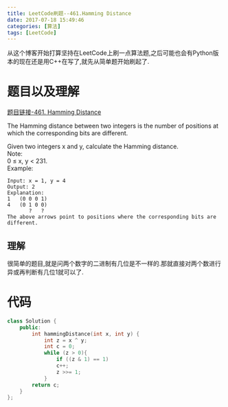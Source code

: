 ```yaml
---
title: LeetCode刷题--461.Hamming Distance
date: 2017-07-18 15:49:46
categories: [算法]
tags: [LeetCode]
---
```

从这个博客开始打算坚持在LeetCode上刷一点算法题,之后可能也会有Python版本的现在还是用C++在写了,就先从简单题开始刷起了.

[](#题目以及理解 "题目以及理解")题目以及理解
==========================

[题目链接-461\. Hamming Distance](https://leetcode.com/problems/hamming-distance/#/description)

The Hamming distance between two integers is the number of positions at which the corresponding bits are different.

Given two integers x and y, calculate the Hamming distance.  
Note:  
0 ≤ x, y < 231.  
Example:  
```
Input: x = 1, y = 4
Output: 2
Explanation:
1   (0 0 0 1)
4   (0 1 0 0)       
       ?   ?
The above arrows point to positions where the corresponding bits are different.
```
[](#理解 "理解")理解
--------------

很简单的题目,就是问两个数字的二进制有几位是不一样的.那就直接对两个数进行异或再判断有几位1就可以了.

[](#代码 "代码")代码
==============


```c++
class Solution {
    public:    
        int hammingDistance(int x, int y) {        
            int z = x ^ y;        
            int c = 0;        
            while (z > 0){            
                if ((z & 1) == 1)                
                c++;            
                z >>= 1;        
            }        
        return c;    
    }
};
```

